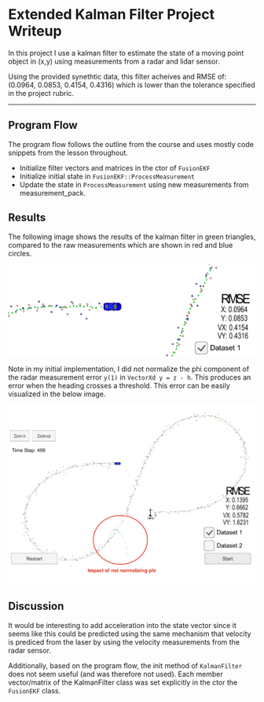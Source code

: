 [//]: # (Image References)

[final_result]: ./writeup-images/final-result.jpg "Final Result"
[non_normalized]: ./writeup-images/non-normalized.jpg "Non Normalized"

# Extended Kalman Filter Project Writeup

In this project I use a kalman filter to estimate the state of a moving point object in (x,y) using measurements from a radar and lidar sensor.

Using the provided synethtic data, this filter acheives and RMSE of:
(0.0964, 0.0853, 0.4154, 0.4316) which is lower than the tolerance specified in the project rubric.

---

## Program Flow

The program flow follows the outline from the course and uses mostly code snippets from the lesson throughout.

* Initialize filter vectors and matrices in the ctor of ```FusionEKF```
* Initialize initial state in ```FusionEKF::ProcessMeasurement```
* Update the state in ```ProcessMeasurement``` using new measurements
  from measurement_pack.

## Results

The following image shows the results of the kalman filter in green triangles,
compared to the raw measurements which are shown in red and blue circles.

![alt text][final_result]

Note in my initial implementation, I did not normalize the phi component of the radar measurement error ```y(1)``` in ```VectorXd y = z - h```. This produces an error when the heading crosses a threshold. This error can be easily visualized in the below image.

![alt text][non_normalized]


## Discussion

It would be interesting to add acceleration into the state vector since it seems like this could be predicted using the same mechanism that velocity is prediced from the laser by using the velocity measurements from the radar sensor.

Additionally, based on the program flow, the init method of ```KalmanFilter``` does not seem useful (and was therefore not used). Each member vector/matrix of the KalmanFilter class was set explicitly in the ctor the ```FusionEKF``` class.
